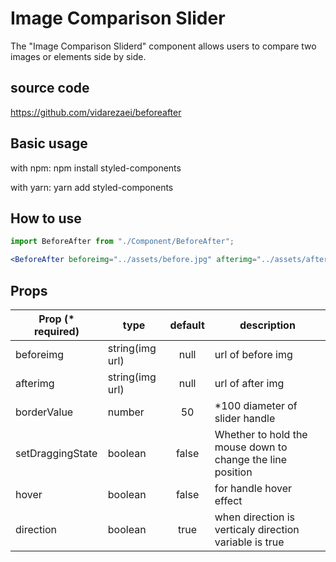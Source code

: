 # Image Comparison Slider

The "Image Comparison Sliderd" component allows users to compare two images or elements side by side.

## source code

https://github.com/vidarezaei/beforeafter

## Basic usage

with npm:
npm install styled-components

with yarn:
yarn add styled-components

## How to use

```jsx
import BeforeAfter from "./Component/BeforeAfter";

<BeforeAfter beforeimg="../assets/before.jpg" afterimg="../assets/after.jpg" />;
```

## Props

| Prop (\* required) | type            | default | description                                                |
| ------------------ | --------------- | :-----: | ---------------------------------------------------------- |
| beforeimg          | string(img url) |  null   | url of before img                                          |
| afterimg           | string(img url) |  null   | url of after img                                           |
| borderValue        | number          |   50    | \*100 diameter of slider handle                            |
| setDraggingState   | boolean         |  false  | Whether to hold the mouse down to change the line position |
| hover              | boolean         |  false  | for handle hover effect                                    |
| direction          | boolean         |  true   | when direction is verticaly direction variable is true     |
